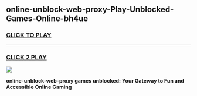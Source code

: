 
## online-unblock-web-proxy-Play-Unblocked-Games-Online-bh4ue
<h3>
<a href="https://premium76.site?title=online-unblock-web-proxy&ref=25A">CLICK TO PLAY</a></h3>
<hr>

<h3>
<a href="https://premium76.site?title=online-unblock-web-proxy&ref=25A">CLICK 2 PLAY</a>
  
</h3>

<a href="https://premium76.site?title=online-unblock-web-proxy&ref=25A"><img src="https://clearcache.store/games.png"></a>


**online-unblock-web-proxy games unblocked: Your Gateway to Fun and Accessible Online Gaming**
